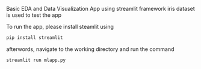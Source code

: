 Basic EDA and Data Visualization App using streamlit framework
iris dataset is used to test the app

To run the app, please install steamlit using
```bash
pip install streamlit
```
afterwords, navigate to the working directory and run the command

```bash
streamlit run mlapp.py
```
